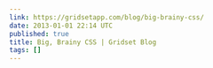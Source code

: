 ```yaml
---
link: https://gridsetapp.com/blog/big-brainy-css/
date: 2013-01-01 22:14 UTC
published: true
title: Big, Brainy CSS | Gridset Blog
tags: []
---
```



